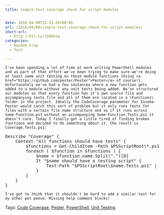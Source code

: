 ```yaml
---
title: Simple test coverage check for script modules


date: 2016-04-08T22:33:24+00:00
url: /2016/04/08/simple-test-coverage-check-for-script-modules/
short-url:
  - http://bit.ly/25Q6bsq
categories:
  - Random Crap
  - Tech

---
```

<div class='microid-mailto+http:sha1:4a811d9aca42d375b8052f354e108f30ed0dabc6'>
  
    I've been spending a lot of time at work writing PowerShell modules and as part of that effort we've been trying to make sure we're doing at least some unit testing on those module functions (Using <a href="https://github.com/pester/Pester">Pester</a> of course!). Unfortunately we've had a few instances where a new function gets added to a module without any unit tests being added. We've structured our modules so that every function has it's own source file and accompanying tests file and all of them are located in a \Functions\ folder in the project. Ideally the CodeCoverage parameter for Invoke-Pester would catch this sort of problem but it only runs tests for files with a certain file name structure and so if it runs across Some-Function.ps1 without an accompanying Some-Function.Tests.ps1 it doesn't care. Today I finally got a little tired of finding broken functions and decided to do something about it, the result is Coverage.Tests.ps1:
  
  
  <pre>Describe "Coverage" {
    Context "All functions should have tests" {
        $functions = Get-ChildItem -Path $PSScriptRoot\*.ps1 -Exclude *.Tests.ps1
        foreach ( $function in $functions ) {
            $name = $function.name.Split(".")[0]
            It "$name should have a testing script" {
                Test-Path "$PSScriptRoot\$name.Tests.ps1" | Should Be $true
            }
        }
    }
}</pre>
  
  
    I've got to think that it shouldn't be hard to add a similar test for my other pet peeve: Missing help comment blocks!
  
</div>

<div class="st-post-tags">
  Tags: <a href="http://www.cavort.org/tag/code-coverage/" title="Code Coverage" rel="tag">Code Coverage</a>, <a href="http://www.cavort.org/tag/pester/" title="Pester" rel="tag">Pester</a>, <a href="http://www.cavort.org/tag/powershell/" title="PowerShell" rel="tag">PowerShell</a>, <a href="http://www.cavort.org/tag/unit-testing/" title="Unit Testing" rel="tag">Unit Testing</a><br />
</div>